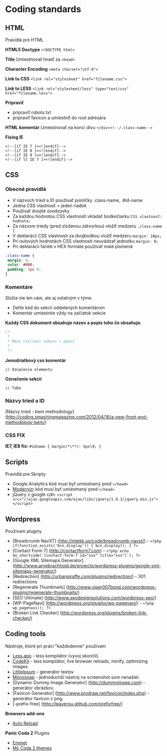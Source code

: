 # Coding standards

## HTML
Pravidlá pre HTML

**HTML5 Doctype**
`<!DOCTYPE html>`

**Title**
Umiestnovať hneď za `<head>`

**Character Encoding**
`<meta charset="utf-8">`

**Link to CSS**
`<link rel="stylesheet" href="filename.css">`

**Link to LESS**
`<link rel="stylesheet/less" type="text/css" href="filename.less">`

**Pripraviť**
* pripraviť robots.txt
* pripraviť favicon a umiestniť do root adresára

**HTML komentár**
Umiestnovať na konci divu `</div><!--/.class-name-->`

**Fixing IE**
```
<!--[if IE 7 ]><![endif]-->
<!--[if IE 8 ]><![endif]-->
<!--[if IE 9 ]><![endif]-->
<!--[if lt IE 7 ]><![endif]-->
```

## CSS
### Obecné pravidlá

* V názvoch tried a ID používať pomlčky .class-name, .#id-name
* Jedna CSS vlastnosť = jeden riadok
* Používať dvojité úvodzovky
* Za každou hodnotou CSS vlastností vkladať bodkočiarku `CSS vlastnosť: hodnota;`
* Za názvom triedy (pred zloženou zátvorkou) vložiť medzeru `.class-name {`
* V deklarácii CSS vlastnosti za dvojbodkou vložiť medzeru `margin: 10px;`
* Pri nulových hodnotách CSS vlastnosti neuvádzať jednotku `margin: 0;`
* Pri deklarácii farieb v HEX formáte používať malé písmená

```css
.class-name {
 margin: 0;
 color: #000;
 padding: 5px 0;
}
```

### Komentáre
Slúžia nie len vám, ale aj ostatným v týme.

* Deľte kód do sekcií oddelených komentárom
* Komentár umiestnite vždy na začiatok sekcie


**Každý CSS dokument obsahuje názov a popis toho čo obsahuje.**
```css
/*
 *
 * Meno css/less súboru + popis
 *
 */
```

**Jenodriatkový css komentár**
```
// Označenie elementu
```

**Označenie sekcií**
```
// ToDo
```


### Názvy tried a ID
[Názvy tried - bem methodology] (http://coding.smashingmagazine.com/2012/04/16/a-new-front-end-methodology-bem/)

### CSS FIX
**IE7, IE8 fix:** `#idname { margin/*\**/: 5px\9; }`


## Scripts
Pravidlá pre Skripty
* Google Analytics kód musí byť umiestnený pred `</head>`
* [Modernizr](http://modernizr.com/download/#-fontface-backgroundsize-borderimage-borderradius-boxshadow-flexbox-hsla-multiplebgs-opacity-rgba-textshadow-cssanimations-csscolumns-generatedcontent-cssgradients-cssreflections-csstransforms-csstransforms3d-csstransitions-applicationcache-canvas-canvastext-draganddrop-hashchange-history-audio-video-indexeddb-input-inputtypes-localstorage-postmessage-sessionstorage-websockets-websqldatabase-webworkers-geolocation-inlinesvg-smil-svg-svgclippaths-touch-webgl-shiv-cssclasses-addtest-prefixed-teststyles-testprop-testallprops-hasevent-prefixes-domprefixes-load) kód musí byť umiestnený pred `</head>`
* jQuery z google cdn: `<script src="//ajax.googleapis.com/ajax/libs/jquery/1.9.1/jquery.min.js"></script>`

## Wordpress
Používam pluginy
* [Breadcrumb NavXT] (http://mtekk.us/code/breadcrumb-navxt/) - `<?php if(function_exists('bcn_display')) { bcn_display(); } ?>`
* [Contact Form 7] (http://contactform7.com) - `<?php echo do_shortcode('[contact-form-7 id="xxx" title="xxx"]'); ?>`
* [Google XML Sitemaps Generator] (http://www.arnebrachhold.de/projects/wordpress-plugins/google-xml-sitemaps-generator/)
* [Redirection] (http://urbangiraffe.com/plugins/redirection/) - 301 redirections
* [Regenerate Thumbnails] (http://www.viper007bond.com/wordpress-plugins/regenerate-thumbnails/)
* [SEO Ultimate] (http://www.seodesignsolutions.com/wordpress-seo/)
* [WP-PageNavi] (http://wordpress.org/plugins/wp-pagenavi/) - `<?php wp_pagenavi(); ?>`
* [Broken Link Checker] (http://wordpress.org/plugins/broken-link-checker/)



## Coding tools
Nástroje, ktoré pri práci "každodenne" používam
 
* [Less.app](http://incident57.com/less/) - less kompilátor (vývoj skončil).
* [CodeKit](http://incident57.com/codekit/) - less kompilátor, live browser reloads, minify, optimizing images.
* [LittleIpsum](https://itunes.apple.com/cz/app/littleipsum/id405772121?mt=12) - generátor textov
* [Monosnap](https://itunes.apple.com/us/app/monosnap/id540348655) - jednoduchší nástroj na screenshot som nenašiel.
* [Dynamic Dummy Image Generator] (http://dummyimage.com) - generátor obrázkov.
* [Favicon Generator] (http://www.prodraw.net/favicon/index.php) - generátor favicon z png.
* [-prefix-free] (http://leaverou.github.com/prefixfree/)

**Browsers add-ons**
* [Auto Reload](https://addons.mozilla.org/en-US/firefox/addon/auto-reload/?src=api)

**Panic Coda 2**
Plugins
* [Emmet](http://docs.emmet.io)
* [My Coda 2 themes](https://github.com/ramino/Coda2themes)
